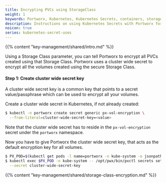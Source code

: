```yaml
---
title: Encrypting PVCs using StorageClass
weight: 1
keywords: Portworx, Kubernetes, Kubernetes Secrets, containers, storage, encryption
description: Instructions on using Kubernetes Secrets with Portworx for encrypting PVCs using StorageClass
noicon: true
series: kubernetes-secret-uses
---
```


{{% content "key-management/shared/intro.md" %}}

Using a Storage Class parameter, you can tell Portworx to encrypt all PVCs created using that Storage Class. Portworx uses a cluster wide secret to encrypt all the volumes created using the secure Storage Class.

#### Step 1: Create cluster wide secret key
A cluster wide secret key is a common key that points to a secret value/passphrase which can be used to encrypt all your volumes.

Create a cluster wide secret in Kubernetes, if not already created:
```bash
$ kubectl -n portworx create secret generic px-vol-encryption \
  --from-literal=cluster-wide-secret-key=<value>
```
Note that the cluster wide secret has to reside in the `px-vol-encryption` secret under the `portworx` namespace.

Now you have to give Portworx the cluster wide secret key, that acts as the default encryption key for all volumes.
```bash
$ PX_POD=$(kubectl get pods -l name=portworx -n kube-system -o jsonpath='{.items[0].metadata.name}')
$ kubectl exec $PX_POD -n kube-system -- /opt/pwx/bin/pxctl secrets set-cluster-key \
  --secret cluster-wide-secret-key
```

{{% content "key-management/shared/storage-class-encryption.md" %}}